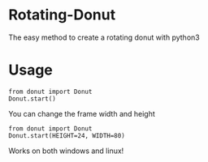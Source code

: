 # Rotating-Donut
The easy method to create a rotating donut with python3

# Usage
```
from donut import Donut
Donut.start()
```
You can change the frame width and height
```
from donut import Donut
Donut.start(HEIGHT=24, WIDTH=80)
```
Works on both windows and linux!
